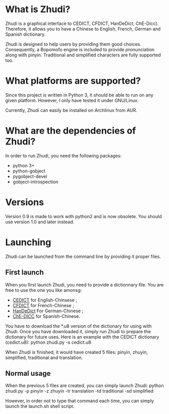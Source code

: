 # What is Zhudi?
Zhudi is a graphical interface to CEDICT, CFDICT, HanDeDict, ChE-Dicc). Therefore, it allows you to have a Chinese to English, French, German and Spanish dictionary.

Zhudi is designed to help users by providing them good choices. Consequently, a Bopomofo engine is included to provide pronunciation along with pinyin. Traditional and simplified characters are fully supported too.

# What platforms are supported?
Since this project is written in Python 3, it should be able to run on any given platform. However, I only have tested it under GNU/Linux.

Currently, Zhudi can easily be installed on Archlinux from AUR.

# What are the dependencies of Zhudi?
In order to run Zhudi, you need the following packages:
* python 3+
* python-gobject
* pygobject-devel
* gobject-introspection

# Versions
Version 0.9 is made to work with python2 and is now obsolete. You should use version 1.0 and later instead.

# Launching
Zhudi can be launched from the command line by providing it proper files.

## First launch
When you first launch Zhudi, you need to provide a dictionnary file. You are free to use the one you like amonsg:
* [CEDICT](http://www.mdbg.net/chindict/chindict.php?page=cedict) for English-Chinsese ;
* [CFDICT](http://www.chine-informations.com/chinois/open/CFDICT/) for French-Chinese ;
* [HanDeDict](http://www.handedict.de/chinesisch_deutsch.php) For German-Chinese ;
* [ChE-DICC](http://cc-chedicc.wikispaces.com/) for Spanish-Chinese.

You have to download the *.u8 version of the dictionary for using with Zhudi. Once you have downloaded it, simply run Zhudi to prepare the dictionary for future uses. Here is an example with the CEDICT dictionary (cedict.u8):
 python zhudi.py -s cedict.u8

When Zhudi is finished, it would have created 5 files: pinyin, zhuyin, simplified, traditional and translation.

## Normal usage
When the previous 5 files are created, you can simply launch Zhudi:
 python zhudi.py -p pinyin -z zhuyin -tr translation -td traditional -sd simplified

However, in order not to type that command each time, you can simply launch the launch.sh shell script.
